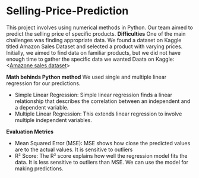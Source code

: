 # Selling-Price-Prediction
This project involves using numerical methods in Python. Our team aimed to predict the selling price of specific products.
**Difficulties**
One of the main challenges was finding appropriate data. We found a dataset on Kaggle titled Amazon Sales Dataset and selected a product with varying prices. Initially, we aimed to find data on familiar products, but we did not have enough time to gather the specific data we wanted
Daata on Kaggle: <[Amazone sales dataset](https://www.kaggle.com/code/mehakiftikhar/amazon-sales-dataset-eda/input)> 

**Math behinds Python method**
We used single and multiple linear regression for our predictions.
- Simple Linear Regression: Simple linear regression finds a linear relationship that describes the correlation between an independent and a dependent variable.
- Multiple Linear Regression: This extends linear regression to involve multiple independent variables.
  
**Evaluation Metrics**
- Mean Squared Error (MSE): MSE shows how close the predicted values are to the actual values. It is sensitive to outliers
- R² Score: The R² score explains how well the regression model fits the data. It is less sensitive to outliers than MSE. We can use the model for making predictions. 

